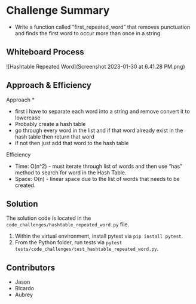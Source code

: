 # Challenge Summary

* Write a function called “first_repeated_word” that removes punctuation and finds the first word to occur more than once in a string.

## Whiteboard Process

![Hashtable Repeated Word](Screenshot 2023-01-30 at 6.41.28 PM.png)

## Approach & Efficiency

Approach
*
- first i have to separate each word into a string and remove convert it to lowercase
- Probably create a hash table
- go through every word in the list and if that word already exist in the hash table  then return that word
- if not then just add that word to the hash table

Efficiency
* Time: O(n^2) - must iterate through list of words and then use “has” method to search for word in the Hash Table.
* Space: O(n) - linear space due to the list of words that needs to be created.

## Solution

The solution code is located in the `code_challenges/hashtable_repeated_word.py` file.

1. Within the virtual environment, install pytest via `pip install pytest`.
2. From the Python folder, run tests via `pytest tests/code_challenges/test_hashtable_repeated_word.py`.

## Contributors
- Jason
- Ricardo
- Aubrey
